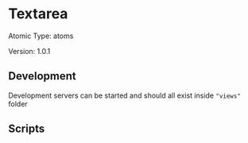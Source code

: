 # Textarea

Atomic Type: atoms

Version: 1.0.1

## Development

Development servers can be started and should all exist inside `"views"` folder

## Scripts
